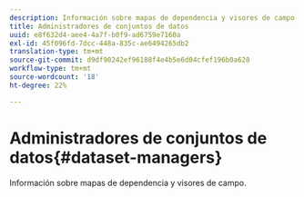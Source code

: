 ```yaml
---
description: Información sobre mapas de dependencia y visores de campo.
title: Administradores de conjuntos de datos
uuid: e8f632d4-aee4-4a7f-b0f9-ad6759e7160a
exl-id: 45f096fd-7dcc-448a-835c-ae6494265db2
translation-type: tm+mt
source-git-commit: d9df90242ef96188f4e4b5e6d04cfef196b0a628
workflow-type: tm+mt
source-wordcount: '18'
ht-degree: 22%

---
```


# Administradores de conjuntos de datos{#dataset-managers}

Información sobre mapas de dependencia y visores de campo.
